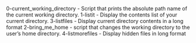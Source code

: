 0-current_working_directory - Script that prints the absolute path name of the current working directory.
1-listit - Display the contents list of your current directory.
3-listfiles - Display current directory contents in a long format
2-bring_me_home -  script that changes the working directory to the user’s home directory.
4-listmorefiles  - Display hidden files in long format
